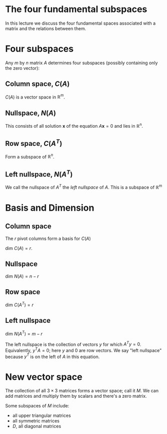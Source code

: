 # The four fundamental subspaces
In this lecture we discuss the four fundamental spaces associated with a matrix and the relations between them.

# Four subspaces
Any $m$ by $n$ matrix $A$ determines four subspaces (possibly containing only the zero vector):

## Column space, $C(A)$
$C(A)$ is a vector space in $\mathbb{R}^m$.

## Nullspace, $N(A)$
This consists of all solution $\mathbf{x}$ of the equation $A\mathbf{x}=0$ and lies in $\mathbb{R}^n$.

## Row space, $C(A^T)$
Form a subspace of $\mathbb{R}^n$.

## Left nullspace, $N(A^T)$
We call the nullspace of $A^T$ the _left nullspace_ of $A$. This is a subspace of $\mathbb{R}^m$

# Basis and Dimension
## Column space

The $r$ pivot columns form a basis for $C(A)$

dim $C(A)=r$.

## Nullspace
dim $N(A)=n-r$

## Row space
dim $C(A^T)=r$

## Left nullspace
dim $N(A^T)=m-r$

The left nullspace is the collection of vectors $y$ for which $A^T y=0$. Equivalently, $y^T A = 0$; here $y$ and $0$ are row vectors. We say "left nullspace" because $y^T$ is on the left of $A$ in this equation.


# New vector space
The collection of all $3\times 3$ matrices forms a vector space; call it $M$. We can add matrices and multiply them by scalars and there's a zero matrix. 

Some subspaces of $M$ include:
- all upper triangular matrices
- all symmetric matrices
- $D$, all diagonal matrices

